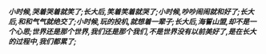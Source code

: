 ***小时候,哭着哭着就笑了;长大后,笑着笑着就哭了;小时候,吵吵闹闹就和好了;长大后,和和气气就绝交了;小时候,玩的投机,就想着一辈子;长大后,海誓山盟,却不是一个心思;世界还是那个世界,我们还是那个我们,不是世界没有以前美好了,是在长大的过程中,我们都累了;***